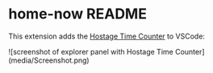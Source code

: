 # home-now README

This extension adds the [Hostage Time Counter](https://stories.bringthemhomenow.net/counter) to VSCode:


![screenshot of explorer panel with Hostage Time Counter](media/Screenshot.png\)


